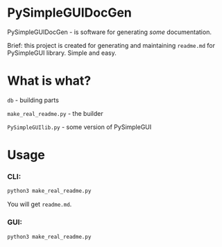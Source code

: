 # PySimpleGUIDocGen
PySimpleGUIDocGen - is software for generating *some* documentation.

Brief: this project is created for generating and maintaining `readme.md` for PySimpleGUI library. Simple and easy.

# What is what?

`db` - building parts

`make_real_readme.py` - the builder

`PySimpleGUIlib.py` - some version of PySimpleGUI


# Usage

### CLI:

```bash
python3 make_real_readme.py
```

You will get `readme.md`.

### GUI:

```bash
python3 make_real_readme.py
```
